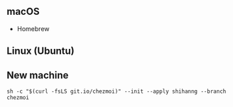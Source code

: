 ## macOS

- Homebrew

## Linux (Ubuntu)

## New machine

```console
sh -c "$(curl -fsLS git.io/chezmoi)" --init --apply shihanng --branch chezmoi
```
